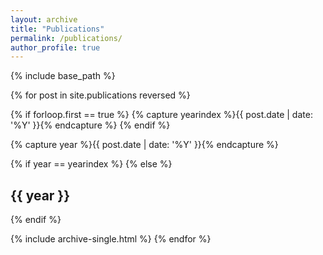 ```yaml
---
layout: archive
title: "Publications"
permalink: /publications/
author_profile: true
---
```


{% include base_path %}

{% for post in site.publications reversed %}

{% if forloop.first == true %}
{% capture yearindex %}{{ post.date | date: '%Y' }}{% endcapture %}
{% endif %}

{% capture year %}{{ post.date | date: '%Y' }}{% endcapture %}

{% if year == yearindex %}
{% else %}

  <h2 id="{{ year | slugify }}" class="archive__subtitle">{{ year }}</h2>
  {% endif %}
  
  {% include archive-single.html %}
{% endfor %}
